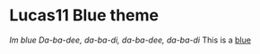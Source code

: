 ---
---

# Lucas11 Blue theme
*Im blue Da-ba-dee, da-ba-di, da-ba-dee, da-ba-di*
This is a [blue](https://youtu.be/bNZ5MlGvZM0?t=193)